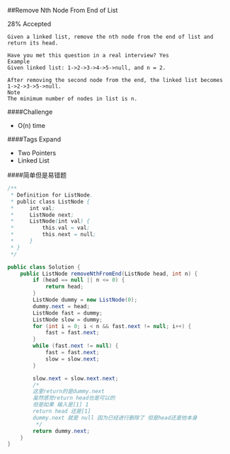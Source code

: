 ##Remove Nth Node From End of List

28% Accepted

	Given a linked list, remove the nth node from the end of list and return its head.

	Have you met this question in a real interview? Yes
	Example
	Given linked list: 1->2->3->4->5->null, and n = 2.

	After removing the second node from the end, the linked list becomes 1->2->3->5->null.
	Note
	The minimum number of nodes in list is n.

####Challenge
- O(n) time

####Tags Expand
- Two Pointers
- Linked List

####简单但是易错题

```java
/**
 * Definition for ListNode.
 * public class ListNode {
 *     int val;
 *     ListNode next;
 *     ListNode(int val) {
 *         this.val = val;
 *         this.next = null;
 *     }
 * }
 */

public class Solution {
    public ListNode removeNthFromEnd(ListNode head, int n) {
        if (head == null || n <= 0) {
            return head;
        }
        ListNode dummy = new ListNode(0);
        dummy.next = head;
        ListNode fast = dummy;
        ListNode slow = dummy;
        for (int i = 0; i < n && fast.next != null; i++) {
            fast = fast.next;
        }
        while (fast.next != null) {
            fast = fast.next;
            slow = slow.next;
        }

        slow.next = slow.next.next;
        /*
        这里return的是dummy.next
        虽然感觉return head也是可以的
        但是如果 输入是[1] 1
        return head 还是[1]
        dummy.next 就是 null 因为已经进行删除了 但是head还是他本身
         */
        return dummy.next;
    }
}


```
